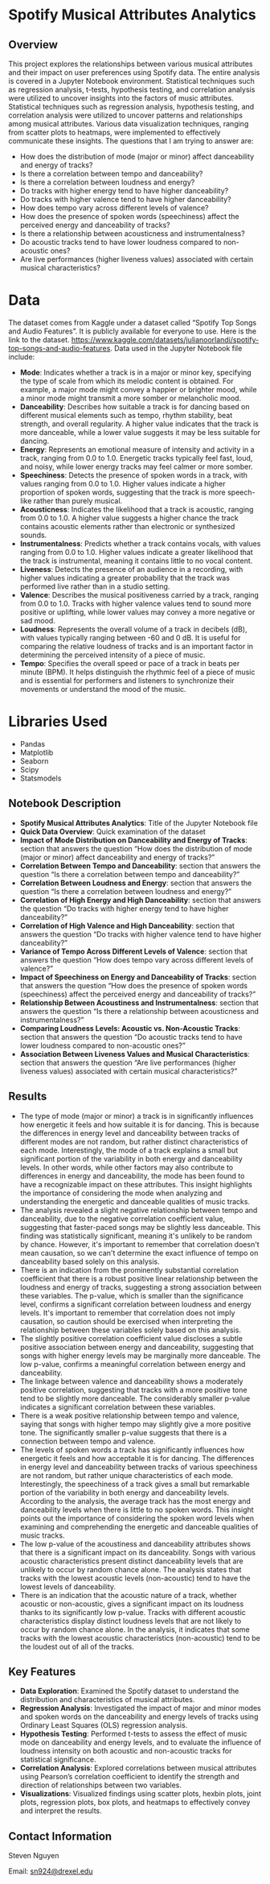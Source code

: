 # Spotify Musical Attributes Analytics
## Overview
This project explores the relationships between various musical attributes and their impact on user preferences using Spotify data. The entire analysis is covered in a Jupyter Notebook environment. Statistical techniques such as regression analysis, t-tests, hypothesis testing, and correlation analysis were utilized to uncover insights into the factors of music attributes. Statistical techniques such as regression analysis, hypothesis testing, and correlation analysis were utilized to uncover patterns and relationships among musical attributes. Various data visualization techniques, ranging from scatter plots to heatmaps, were implemented to effectively communicate these insights.
The questions that I am trying to answer are:
- How does the distribution of mode (major or minor) affect danceability and energy of tracks?
- Is there a correlation between tempo and danceability?
- Is there a correlation between loudness and energy?
- Do tracks with higher energy tend to have higher danceability?
- Do tracks with higher valence tend to have higher danceability?
- How does tempo vary across different levels of valence?
- How does the presence of spoken words (speechiness) affect the perceived energy and danceability of tracks?
- Is there a relationship between acousticness and instrumentalness?
- Do acoustic tracks tend to have lower loudness compared to non-acoustic ones?
- Are live performances (higher liveness values) associated with certain musical characteristics?

# Data
The dataset comes from Kaggle under a dataset called “Spotify Top Songs and Audio Features”. It is publicly available for everyone to use. Here is the link to the dataset. https://www.kaggle.com/datasets/julianoorlandi/spotify-top-songs-and-audio-features. Data used in the Jupyter Notebook file include:
- **Mode**: Indicates whether a track is in a major or minor key, specifying the type of scale from which its melodic content is obtained. For example, a major mode might convey a happier or brighter mood, while a minor mode might transmit a more somber or melancholic mood.
- **Danceability**: Describes how suitable a track is for dancing based on different musical elements such as tempo, rhythm stability, beat strength, and overall regularity. A higher value indicates that the track is more danceable, while a lower value suggests it may be less suitable for dancing.
- **Energy**: Represents an emotional measure of intensity and activity in a track, ranging from 0.0 to 1.0. Energetic tracks typically feel fast, loud, and noisy, while lower energy tracks may feel calmer or more somber.
- **Speechiness**: Detects the presence of spoken words in a track, with values ranging from 0.0 to 1.0. Higher values indicate a higher proportion of spoken words, suggesting that the track is more speech-like rather than purely musical.
- **Acousticness**: Indicates the likelihood that a track is acoustic, ranging from 0.0 to 1.0. A higher value suggests a higher chance the track contains acoustic elements rather than electronic or synthesized sounds.
- **Instrumentalness**: Predicts whether a track contains vocals, with values ranging from 0.0 to 1.0. Higher values indicate a greater likelihood that the track is instrumental, meaning it contains little to no vocal content.
- **Liveness**: Detects the presence of an audience in a recording, with higher values indicating a greater probability that the track was performed live rather than in a studio setting.
- **Valence**: Describes the musical positiveness carried by a track, ranging from 0.0 to 1.0. Tracks with higher valence values tend to sound more positive or uplifting, while lower values may convey a more negative or sad mood.
- **Loudness**: Represents the overall volume of a track in decibels (dB), with values typically ranging between -60 and 0 dB. It is useful for comparing the relative loudness of tracks and is an important factor in determining the perceived intensity of a piece of music.
- **Tempo**: Specifies the overall speed or pace of a track in beats per minute (BPM). It helps distinguish the rhythmic feel of a piece of music and is essential for performers and listeners to synchronize their movements or understand the mood of the music.

# Libraries Used
- Pandas
- Matplotlib
- Seaborn
- Scipy
- Statsmodels

## Notebook Description
- **Spotify Musical Attributes Analytics**: Title of the Jupyter Notebook file
- **Quick Data Overview**: Quick examination of the dataset
- **Impact of Mode Distribution on Danceability and Energy of Tracks**: section that answers the question “How does the distribution of mode (major or minor) affect danceability and energy of tracks?”
- **Correlation Between Tempo and Danceability**: section that answers the question “Is there a correlation between tempo and danceability?”
- **Correlation Between Loudness and Energy**: section that answers the question “Is there a correlation between loudness and energy?”
- **Correlation of High Energy and High Danceability**: section that answers the question “Do tracks with higher energy tend to have higher danceability?”
- **Correlation of High Valence and High Danceability**: section that answers the question “Do tracks with higher valence tend to have higher danceability?”
- **Variance of Tempo Across Different Levels of Valence**: section that answers the question “How does tempo vary across different levels of valence?”
- **Impact of Speechiness on Energy and Danceability of Tracks**: section that answers the question “How does the presence of spoken words (speechiness) affect the perceived energy and danceability of tracks?”
- **Relationship Between Acoustiness and Instrumentalness**: section that answers the question “Is there a relationship between acousticness and instrumentalness?”
- **Comparing Loudness Levels: Acoustic vs. Non-Acoustic Tracks**: section that answers the question “Do acoustic tracks tend to have lower loudness compared to non-acoustic ones?”
- **Association Between Liveness Values and Musical Characteristics**: section that answers the question “Are live performances (higher liveness values) associated with certain musical characteristics?”

## Results
- The type of mode (major or minor) a track is in significantly influences how energetic it feels and how suitable it is for dancing. This is because the differences in energy level and danceability between tracks of different modes are not random, but rather distinct characteristics of each mode. Interestingly, the mode of a track explains a small but significant portion of the variability in both energy and danceability levels. In other words, while other factors may also contribute to differences in energy and danceability, the mode has been found to have a recognizable impact on these attributes. This insight highlights the importance of considering the mode when analyzing and understanding the energetic and danceable qualities of music tracks.
- The analysis revealed a slight negative relationship between tempo and danceability, due to the negative correlation coefficient value, suggesting that faster-paced songs may be slightly less danceable. This finding was statistically significant, meaning it's unlikely to be random by chance. However, it's important to remember that correlation doesn't mean causation, so we can't determine the exact influence of tempo on danceability based solely on this analysis.
- There is an indication from the prominently substantial correlation coefficient that there is a robust positive linear relationship between the loudness and energy of tracks, suggesting a strong association between these variables. The p-value, which is smaller than the significance level, confirms a significant correlation between loudness and energy levels. It's important to remember that correlation does not imply causation, so caution should be exercised when interpreting the relationship between these variables solely based on this analysis.
- The slightly positive correlation coefficient value discloses a subtle positive association between energy and danceability, suggesting that songs with higher energy levels may be marginally more danceable. The low p-value, confirms a meaningful correlation between energy and danceability. 
- The linkage between valence and danceability shows a moderately positive correlation, suggesting that tracks with a more positive tone tend to be slightly more danceable. The considerably smaller p-value indicates a significant correlation between these variables.
- There is a weak positive relationship between tempo and valence, saying that songs with higher tempo may slightly give a more positive tone. The significantly smaller p-value suggests that there is a connection between tempo and valence.
- The levels of spoken words a track has significantly influences how energetic it feels and how acceptable it is for dancing. The differences in energy level and danceability between tracks of various speechiness are not random, but rather unique characteristics of each mode. Interestingly, the speechiness of a track gives a small but remarkable portion of the variability in both energy and danceability levels. According to the analysis, the average track has the most energy and danceability levels when there is little to no spoken words. This insight points out the importance of considering the spoken word levels when examining and comprehending the energetic and danceable qualities of music tracks.
- The low p-value of the acoustiness and danceability attributes shows that there is a significant impact on its danceability. Songs with various acoustic characteristics present distinct danceability levels that are unlikely to occur by random chance alone. The analysis states that tracks with the lowest acoustic levels (non-acoustic) tend to have the lowest levels of danceability.
- There is an indication that the acoustic nature of a track, whether acoustic or non-acoustic, gives a significant impact on its loudness thanks to its significantly low p-value. Tracks with different acoustic characteristics display distinct loudness levels that are not likely to occur by random chance alone. In the analysis, it indicates that some tracks with the lowest acoustic characteristics (non-acoustic) tend to be the loudest out of all of the tracks.

## Key Features
- **Data Exploration**: Examined the Spotify dataset to understand the distribution and characteristics of musical attributes.
- **Regression Analysis**: Investigated the impact of major and minor modes and spoken words on the danceability and energy levels of tracks using Ordinary Least Squares (OLS) regression analysis.
- **Hypothesis Testing**: Performed t-tests to assess the effect of music mode on danceability and energy levels, and to evaluate the influence of loudness intensity on both acoustic and non-acoustic tracks for statistical significance.
- **Correlation Analysis**: Explored correlations between musical attributes using Pearson’s correlation coefficient to identify the strength and direction of relationships between two variables.
- **Visualizations**: Visualized findings using scatter plots, hexbin plots, joint plots, regression plots, box plots, and heatmaps to effectively convey and interpret the results.

## Contact Information
Steven Nguyen

Email: sn924@drexel.edu

